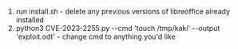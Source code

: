 1. run install.sh - delete any previous versions of libreoffice already installed
2. python3 CVE-2023-2255.py --cmd 'touch /tmp/kaki' --output 'exploit.odt' - change cmd to anything you'd like

